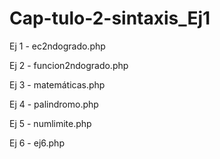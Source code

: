 # Cap-tulo-2-sintaxis_Ej1
Ej 1 - ec2ndogrado.php

Ej 2 - funcion2ndogrado.php

Ej 3 - matemáticas.php

Ej 4 - palindromo.php

Ej 5 - numlimite.php

Ej 6 - ej6.php
